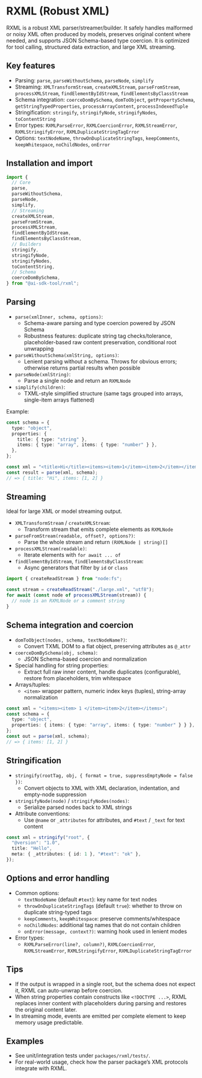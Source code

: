 # RXML (Robust XML)

RXML is a robust XML parser/streamer/builder. It safely handles malformed or noisy XML often produced by models, preserves original content where needed, and supports JSON Schema-based type coercion. It is optimized for tool calling, structured data extraction, and large XML streaming.

## Key features

- Parsing: `parse`, `parseWithoutSchema`, `parseNode`, `simplify`
- Streaming: `XMLTransformStream`, `createXMLStream`, `parseFromStream`, `processXMLStream`, `findElementByIdStream`, `findElementsByClassStream`
- Schema integration: `coerceDomBySchema`, `domToObject`, `getPropertySchema`, `getStringTypedProperties`, `processArrayContent`, `processIndexedTuple`
- Stringification: `stringify`, `stringifyNode`, `stringifyNodes`, `toContentString`
- Error types: `RXMLParseError`, `RXMLCoercionError`, `RXMLStreamError`, `RXMLStringifyError`, `RXMLDuplicateStringTagError`
- Options: `textNodeName`, `throwOnDuplicateStringTags`, `keepComments`, `keepWhitespace`, `noChildNodes`, `onError`

## Installation and import

```ts
import {
  // Core
  parse,
  parseWithoutSchema,
  parseNode,
  simplify,
  // Streaming
  createXMLStream,
  parseFromStream,
  processXMLStream,
  findElementByIdStream,
  findElementsByClassStream,
  // Builders
  stringify,
  stringifyNode,
  stringifyNodes,
  toContentString,
  // Schema
  coerceDomBySchema,
} from "@ai-sdk-tool/rxml";
```

## Parsing

- `parse(xmlInner, schema, options)`:
  - Schema-aware parsing and type coercion powered by JSON Schema
  - Robustness features: duplicate string tag checks/tolerance, placeholder-based raw content preservation, conditional root unwrapping
- `parseWithoutSchema(xmlString, options)`:
  - Lenient parsing without a schema. Throws for obvious errors; otherwise returns partial results when possible
- `parseNode(xmlString)`:
  - Parse a single node and return an `RXMLNode`
- `simplify(children)`:
  - TXML-style simplified structure (same tags grouped into arrays, single-item arrays flattened)

Example:

```ts
const schema = {
  type: "object",
  properties: {
    title: { type: "string" },
    items: { type: "array", items: { type: "number" } },
  },
};

const xml = "<title>Hi</title><items><item>1</item><item>2</item></items>";
const result = parse(xml, schema);
// => { title: "Hi", items: [1, 2] }
```

## Streaming

Ideal for large XML or model streaming output.

- `XMLTransformStream` / `createXMLStream`:
  - Transform stream that emits complete elements as `RXMLNode`
- `parseFromStream(readable, offset?, options?)`:
  - Parse the whole stream and return `(RXMLNode | string)[]`
- `processXMLStream(readable)`:
  - Iterate elements with `for await ... of`
- `findElementByIdStream`, `findElementsByClassStream`:
  - Async generators that filter by `id` or `class`

```ts
import { createReadStream } from "node:fs";

const stream = createReadStream("./large.xml", "utf8");
for await (const node of processXMLStream(stream)) {
  // node is an RXMLNode or a comment string
}
```

## Schema integration and coercion

- `domToObject(nodes, schema, textNodeName?)`:
  - Convert TXML DOM to a flat object, preserving attributes as `@_attr`
- `coerceDomBySchema(obj, schema)`:
  - JSON Schema-based coercion and normalization
- Special handling for string properties:
  - Extract full raw inner content, handle duplicates (configurable), restore from placeholders, trim whitespace
- Arrays/tuples:
  - `<item>` wrapper pattern, numeric index keys (tuples), string-array normalization

```ts
const xml = "<items><item> 1 </item><item>2</item></items>";
const schema = {
  type: "object",
  properties: { items: { type: "array", items: { type: "number" } } },
};
const out = parse(xml, schema);
// => { items: [1, 2] }
```

## Stringification

- `stringify(rootTag, obj, { format = true, suppressEmptyNode = false })`:
  - Convert objects to XML with XML declaration, indentation, and empty-node suppression
- `stringifyNode(node)` / `stringifyNodes(nodes)`:
  - Serialize parsed nodes back to XML strings
- Attribute conventions:
  - Use `@name` or `_attributes` for attributes, and `#text` / `_text` for text content

```ts
const xml = stringify("root", {
  "@version": "1.0",
  title: "Hello",
  meta: { _attributes: { id: 1 }, "#text": "ok" },
});
```

## Options and error handling

- Common options:
  - `textNodeName` (default `#text`): key name for text nodes
  - `throwOnDuplicateStringTags` (default `true`): whether to throw on duplicate string-typed tags
  - `keepComments`, `keepWhitespace`: preserve comments/whitespace
  - `noChildNodes`: additional tag names that do not contain children
  - `onError(message, context?)`: warning hook used in lenient modes
- Error types:
  - `RXMLParseError(line?, column?)`, `RXMLCoercionError`, `RXMLStreamError`, `RXMLStringifyError`, `RXMLDuplicateStringTagError`

## Tips

- If the output is wrapped in a single root, but the schema does not expect it, RXML can auto-unwrap before coercion.
- When string properties contain constructs like `<!DOCTYPE ...>`, RXML replaces inner content with placeholders during parsing and restores the original content later.
- In streaming mode, events are emitted per complete element to keep memory usage predictable.

## Examples

- See unit/integration tests under `packages/rxml/tests/`.
- For real-world usage, check how the parser package’s XML protocols integrate with RXML.

